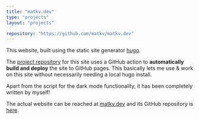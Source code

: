 ```yaml
---
title: "matkv.dev"
type: "projects"
layout: "projects"

repository: "https://github.com/matkv/matkv.dev"
---
```


This website, built using the static site generator [hugo](https://gohugo.io).

<!--more-->

The [project repository](https://github.com/matkv/matkv.dev) for this site uses a GitHub action to **automatically build and deploy** the site to GitHub pages. This basically lets me use & work on this site without necessarily needing a local hugo install.

Apart from the script for the dark mode functionality, it has been completely written by myself!

The actual website can be reached at [matkv.dev](https://matkv.dev) and its GitHub repository is [here](https://github.com/matkv/matkv.github.io).
